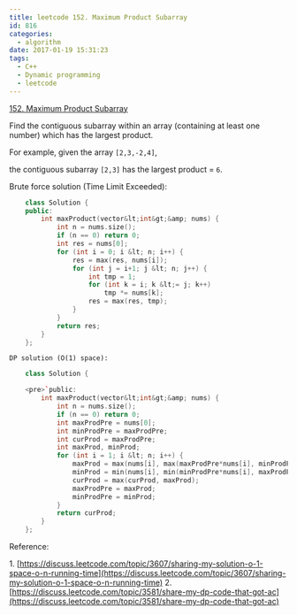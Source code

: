 ```yaml
---
title: leetcode 152. Maximum Product Subarray
id: 816
categories:
  - algorithm
date: 2017-01-19 15:31:23
tags:
  - C++
  - Dynamic programming
  - leetcode
---
```


[152\. Maximum Product Subarray](https://leetcode.com/problems/maximum-product-subarray/)

Find the contiguous subarray within an array (containing at least one number) which has the largest product.

For example, given the array `[2,3,-2,4]`,

the contiguous subarray `[2,3]` has the largest product = `6`.

Brute force solution (Time Limit Exceeded):



``` cpp
    class Solution {
    public:
        int maxProduct(vector&lt;int&gt;&amp; nums) {
            int n = nums.size();
            if (n == 0) return 0;
            int res = nums[0];
            for (int i = 0; i &lt; n; i++) {
                res = max(res, nums[i]);
                for (int j = i+1; j &lt; n; j++) {
                    int tmp = 1;
                    for (int k = i; k &lt;= j; k++)
                        tmp *= nums[k];
                    res = max(res, tmp);
                }
            }
            return res;
        }
    };
```

    DP solution (O(1) space):



``` cpp
    class Solution {

    <pre>`public:
        int maxProduct(vector&lt;int&gt;&amp; nums) {
            int n = nums.size();
            if (n == 0) return 0;
            int maxProdPre = nums[0];
            int minProdPre = maxProdPre;
            int curProd = maxProdPre;
            int maxProd, minProd;
            for (int i = 1; i &lt; n; i++) {
                maxProd = max(nums[i], max(maxProdPre*nums[i], minProdPre * nums[i]));
                minProd = min(nums[i], min(minProdPre*nums[i], maxProdPre*nums[i]));
                curProd = max(curProd, maxProd);
                maxProdPre = maxProd;
                minProdPre = minProd;
            }
            return curProd;
        }
    };
```

Reference:

1\. [https://discuss.leetcode.com/topic/3607/sharing-my-solution-o-1-space-o-n-running-time](https://discuss.leetcode.com/topic/3607/sharing-my-solution-o-1-space-o-n-running-time)
2\. [https://discuss.leetcode.com/topic/3581/share-my-dp-code-that-got-ac](https://discuss.leetcode.com/topic/3581/share-my-dp-code-that-got-ac)